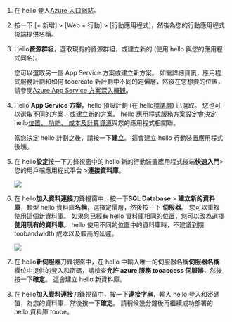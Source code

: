 1. 在 hello 登入[Azure 入口網站]。
2. 按一下 [+ 新增]  >  [Web + 行動]  >  [行動應用程式]，然後為您的行動應用程式後端提供名稱。
3. Hello**資源群組**，選取現有的資源群組，或建立新的 (使用 hello 與您的應用程式同名)。 
   
    您可以選取另一個 App Service 方案或建立新方案。 如需詳細資訊，應用程式服務計劃和如何 toocreate 新計劃中不同的定價層，然後在您想要的位置，請參閱[Azure App Service 方案深入概觀](../articles/app-service/azure-web-sites-web-hosting-plans-in-depth-overview.md)。
4. Hello **App Service 方案**，hello 預設計劃 (在 hello[標準層](https://azure.microsoft.com/pricing/details/app-service/)) 已選取。 您也可以選取不同的方案，或[建立新的方案](../articles/app-service/azure-web-sites-web-hosting-plans-in-depth-overview.md#create-an-app-service-plan)。 hello 應用程式服務方案設定會決定 hello[位置、 功能、 成本及計算資源](https://azure.microsoft.com/pricing/details/app-service/)與您的應用程式相關聯。 
   
    當您決定 hello 計劃之後，請按一下**建立**。 這會建立 hello 行動裝置應用程式後端。 
5. 在 hello**設定**按一下刀鋒視窗中的 hello 新的行動裝置應用程式後端**快速入門**> 您的用戶端應用程式平台 >**連接資料庫**。 
   
    ![](./media/app-service-mobile-dotnet-backend-create-new-service/dotnet-backend-create-data-connection.png)
6. 在 hello**加入資料連接**刀鋒視窗中，按一下**SQL Database** > **建立新的資料庫**，類型 hello 資料庫**名稱**，選擇定價層，然後按一下 **伺服器**。  您可以重複使用這個新資料庫。 如果您已經有 hello 資料庫相同的位置，您可以改為選擇**使用現有的資料庫**。 hello 使用不同的位置中的資料庫時，不建議到期 toobandwidth 成本以及較高的延遲。
   
    ![](./media/app-service-mobile-dotnet-backend-create-new-service/dotnet-backend-create-db.png)
7. 在 hello**新伺服器**刀鋒視窗中，在 hello 中輸入唯一的伺服器名稱**伺服器名稱**欄位中提供的登入和密碼，請檢查**允許 azure 服務 tooaccess 伺服器**，然後按一下**確定**。 這會建立 hello 新資料庫。
8. 在 hello**加入資料連接**刀鋒視窗中，按一下**連接字串**，輸入 hello 登入和密碼值，為您的資料庫，然後按一下**確定**。 請稍候幾分鐘後再繼續成功部署的 hello 資料庫 toobe。

<!-- URLs. -->
[Azure 入口網站]: https://portal.azure.com/
